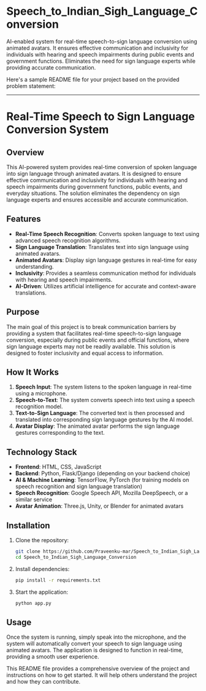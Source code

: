 # Speech_to_Indian_Sigh_Language_Conversion
AI-enabled system for real-time speech-to-sign language conversion using animated avatars. It ensures effective communication and inclusivity for individuals with hearing and speech impairments during public events and government functions. Eliminates the need for sign language experts while providing accurate communication.

Here's a sample README file for your project based on the provided problem statement:

---

# Real-Time Speech to Sign Language Conversion System

## Overview
This AI-powered system provides real-time conversion of spoken language into sign language through animated avatars. It is designed to ensure effective communication and inclusivity for individuals with hearing and speech impairments during government functions, public events, and everyday situations. The solution eliminates the dependency on sign language experts and ensures accessible and accurate communication.

## Features
- **Real-Time Speech Recognition**: Converts spoken language to text using advanced speech recognition algorithms.
- **Sign Language Translation**: Translates text into sign language using animated avatars.
- **Animated Avatars**: Display sign language gestures in real-time for easy understanding.
- **Inclusivity**: Provides a seamless communication method for individuals with hearing and speech impairments.
- **AI-Driven**: Utilizes artificial intelligence for accurate and context-aware translations.
  
## Purpose
The main goal of this project is to break communication barriers by providing a system that facilitates real-time speech-to-sign language conversion, especially during public events and official functions, where sign language experts may not be readily available. This solution is designed to foster inclusivity and equal access to information.

## How It Works
1. **Speech Input**: The system listens to the spoken language in real-time using a microphone.
2. **Speech-to-Text**: The system converts speech into text using a speech recognition model.
3. **Text-to-Sign Language**: The converted text is then processed and translated into corresponding sign language gestures by the AI model.
4. **Avatar Display**: The animated avatar performs the sign language gestures corresponding to the text.

## Technology Stack
- **Frontend**: HTML, CSS, JavaScript
- **Backend**: Python, Flask/Django (depending on your backend choice)
- **AI & Machine Learning**: TensorFlow, PyTorch (for training models on speech recognition and sign language translation)
- **Speech Recognition**: Google Speech API, Mozilla DeepSpeech, or a similar service
- **Avatar Animation**: Three.js, Unity, or Blender for animated avatars

## Installation

1. Clone the repository:
   ```bash
   git clone https://github.com/Praveenku-mar/Speech_to_Indian_Sigh_Language_Conversion.git
   cd Speech_to_Indian_Sigh_Language_Conversion
   ```

2. Install dependencies:
   ```bash
   pip install -r requirements.txt
   ```

3. Start the application:
   ```bash
   python app.py
   ```

## Usage
Once the system is running, simply speak into the microphone, and the system will automatically convert your speech to sign language using animated avatars. The application is designed to function in real-time, providing a smooth user experience.


This README file provides a comprehensive overview of the project and instructions on how to get started. It will help others understand the project and how they can contribute.
